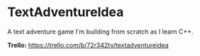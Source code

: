 # TextAdventureIdea
A text adventure game I'm building from scratch as I learn C++.

<b>Trello:</b> https://trello.com/b/72r342tv/textadventureidea
